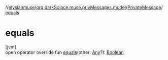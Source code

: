 //[elysianmuse](../../../index.md)/[org.darkSolace.muse.privMessages.model](../index.md)/[PrivateMessage](index.md)/[equals](equals.md)

# equals

[jvm]\
open operator override fun [equals](equals.md)(other: [Any](https://kotlinlang.org/api/latest/jvm/stdlib/kotlin/-any/index.html)?): [Boolean](https://kotlinlang.org/api/latest/jvm/stdlib/kotlin/-boolean/index.html)
